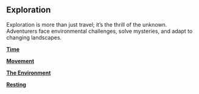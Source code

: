 ## Exploration

Exploration is more than just travel; it’s the thrill of the unknown.
Adventurers face environmental challenges, solve mysteries, and adapt to changing landscapes.

[**Time**](./Exploration_Time.md)

[**Movement**](./Exploration_Movement.md)

[**The Environment**](./Exploration_Environment.md)

[**Resting**](./Exploration_Resting.md)
